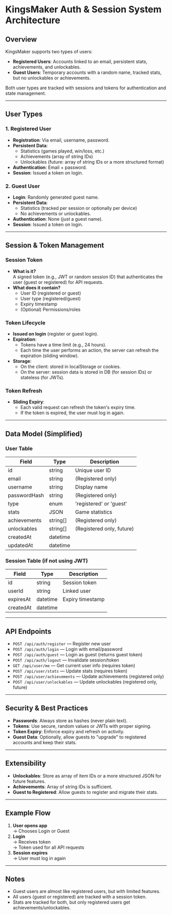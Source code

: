 # KingsMaker Auth & Session System Architecture

## Overview

KingsMaker supports two types of users:
- **Registered Users**: Accounts linked to an email, persistent stats, achievements, and unlockables.
- **Guest Users**: Temporary accounts with a random name, tracked stats, but no unlockables or achievements.

Both user types are tracked with sessions and tokens for authentication and state management.

---

## User Types

### 1. Registered User
- **Registration**: Via email, username, password.
- **Persistent Data**:
  - Statistics (games played, win/loss, etc.)
  - Achievements (array of string IDs)
  - Unlockables (future: array of string IDs or a more structured format)
- **Authentication**: Email + password.
- **Session**: Issued a token on login.

### 2. Guest User
- **Login**: Randomly generated guest name.
- **Persistent Data**:
  - Statistics (tracked per session or optionally per device)
  - No achievements or unlockables.
- **Authentication**: None (just a guest name).
- **Session**: Issued a token on login.

---

## Session & Token Management

### Session Token
- **What is it?**  
  A signed token (e.g., JWT or random session ID) that authenticates the user (guest or registered) for API requests.
- **What does it contain?**
  - User ID (registered or guest)
  - User type (registered/guest)
  - Expiry timestamp
  - (Optional) Permissions/roles

### Token Lifecycle
- **Issued on login** (register or guest login).
- **Expiration**:  
  - Tokens have a time limit (e.g., 24 hours).
  - Each time the user performs an action, the server can refresh the expiration (sliding window).
- **Storage**:  
  - On the client: stored in localStorage or cookies.
  - On the server: session data is stored in DB (for session IDs) or stateless (for JWTs).

### Token Refresh
- **Sliding Expiry**:  
  - Each valid request can refresh the token's expiry time.
  - If the token is expired, the user must log in again.

---

## Data Model (Simplified)

### User Table
| Field         | Type      | Description                        |
|---------------|-----------|------------------------------------|
| id            | string    | Unique user ID                     |
| email         | string    | (Registered only)                  |
| username      | string    | Display name                       |
| passwordHash  | string    | (Registered only)                  |
| type          | enum      | 'registered' or 'guest'            |
| stats         | JSON      | Game statistics                    |
| achievements  | string[]  | (Registered only)                  |
| unlockables   | string[]  | (Registered only, future)          |
| createdAt     | datetime  |                                    |
| updatedAt     | datetime  |                                    |

### Session Table (if not using JWT)
| Field         | Type      | Description                        |
|---------------|-----------|------------------------------------|
| id            | string    | Session token                      |
| userId        | string    | Linked user                        |
| expiresAt     | datetime  | Expiry timestamp                   |
| createdAt     | datetime  |                                    |

---

## API Endpoints

- `POST /api/auth/register` — Register new user
- `POST /api/auth/login` — Login with email/password
- `POST /api/auth/guest` — Login as guest (returns guest token)
- `POST /api/auth/logout` — Invalidate session/token
- `GET /api/user/me` — Get current user info (requires token)
- `POST /api/user/stats` — Update stats (requires token)
- `POST /api/user/achievements` — Update achievements (registered only)
- `POST /api/user/unlockables` — Update unlockables (registered only, future)

---

## Security & Best Practices

- **Passwords**: Always store as hashes (never plain text).
- **Tokens**: Use secure, random values or JWTs with proper signing.
- **Token Expiry**: Enforce expiry and refresh on activity.
- **Guest Data**: Optionally, allow guests to "upgrade" to registered accounts and keep their stats.

---

## Extensibility

- **Unlockables**: Store as array of item IDs or a more structured JSON for future features.
- **Achievements**: Array of string IDs is sufficient.
- **Guest to Registered**: Allow guests to register and migrate their stats.

---

## Example Flow

1. **User opens app**  
   → Chooses Login or Guest  
2. **Login**  
   → Receives token  
   → Token used for all API requests  
3. **Session expires**  
   → User must log in again

---

## Notes

- Guest users are almost like registered users, but with limited features.
- All users (guest or registered) are tracked with a session token.
- Stats are tracked for both, but only registered users get achievements/unlockables. 